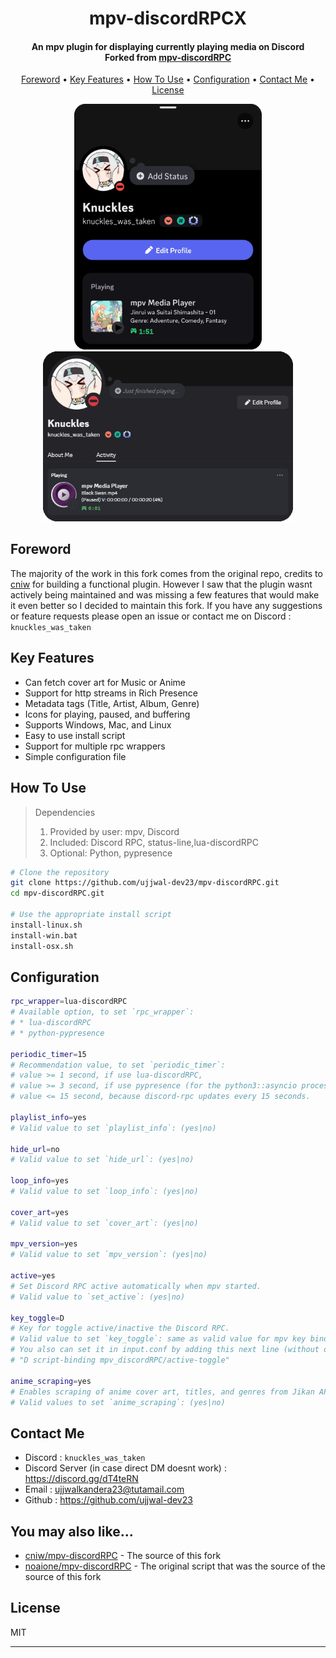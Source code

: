 <h1 align="center">
  mpv-discordRPCX
</h1>

<h4 align="center">
An mpv plugin for displaying currently playing media on Discord
<br />
Forked from <a href="https://github.com/cniw/mpv-discordRPC">mpv-discordRPC</a>
</h4>

<p align="center">
  <a href="#foreword">Foreword</a> •
  <a href="#key-features">Key Features</a> •
  <a href="#how-to-use">How To Use</a> •
  <a href="#configuration">Configuration</a> •
  <a href="#contact-me">Contact Me</a> •
  <a href="#license">License</a>
</p>

<p align="center">
  <img src="/images/discordRPC_example.png" width=300 hspace="10">
  <img src="/images/discordRPC_blackswan.png" width=400 hspace="10">
</p>

## Foreword

The majority of the work in this fork comes from the original repo, credits to [cniw](https://github.com/cniw) for building a functional plugin.
However I saw that the plugin wasnt actively being maintained and was missing a few features that would make it even better so I decided to maintain this fork.
If you have any suggestions or feature requests please open an issue or contact me on Discord : `knuckles_was_taken`

## Key Features

- Can fetch cover art for Music or Anime
- Support for http streams in Rich Presence
- Metadata tags (Title, Artist, Album, Genre)
- Icons for playing, paused, and buffering
- Supports Windows, Mac, and Linux
- Easy to use install script
- Support for multiple rpc wrappers
- Simple configuration file

## How To Use

> Dependencies
>
> 1. Provided by user: mpv, Discord
> 2. Included: Discord RPC, status-line,lua-discordRPC
> 3. Optional: Python, pypresence

```bash
# Clone the repository
git clone https://github.com/ujjwal-dev23/mpv-discordRPC.git
cd mpv-discordRPC.git

# Use the appropriate install script
install-linux.sh
install-win.bat
install-osx.sh
```

## Configuration

```bash
rpc_wrapper=lua-discordRPC
# Available option, to set `rpc_wrapper`:
# * lua-discordRPC
# * python-pypresence

periodic_timer=15
# Recommendation value, to set `periodic_timer`:
# value >= 1 second, if use lua-discordRPC,
# value >= 3 second, if use pypresence (for the python3::asyncio process),
# value <= 15 second, because discord-rpc updates every 15 seconds.

playlist_info=yes
# Valid value to set `playlist_info`: (yes|no)

hide_url=no
# Valid value to set `hide_url`: (yes|no)

loop_info=yes
# Valid value to set `loop_info`: (yes|no)

cover_art=yes
# Valid value to set `cover_art`: (yes|no)

mpv_version=yes
# Valid value to set `mpv_version`: (yes|no)

active=yes
# Set Discord RPC active automatically when mpv started.
# Valid value to `set_active`: (yes|no)

key_toggle=D
# Key for toggle active/inactive the Discord RPC.
# Valid value to set `key_toggle`: same as valid value for mpv key binding.
# You also can set it in input.conf by adding this next line (without double quote).
# "D script-binding mpv_discordRPC/active-toggle"

anime_scraping=yes
# Enables scraping of anime cover art, titles, and genres from Jikan API
# Valid values to set `anime_scraping`: (yes|no)
```

## Contact Me

- Discord : `knuckles_was_taken`
- Discord Server (in case direct DM doesnt work) : https://discord.gg/dT4teRN
- Email : ujjwalkandera23@tutamail.com
- Github : https://github.com/ujjwal-dev23

## You may also like...

- [cniw/mpv-discordRPC](https://github.com/cniw/mpv-discordRPC) - The source of this fork
- [noaione/mpv-discordRPC](https://github.com/noaione/mpv-discordRPC) - The original script that was the source of the source of this fork

## License

MIT

---
